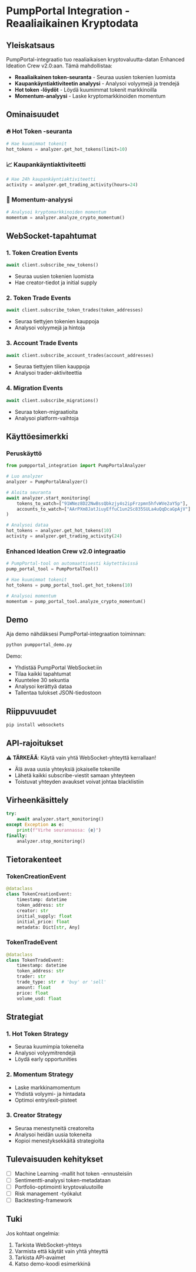 # PumpPortal Integration - Reaaliaikainen Kryptodata

## Yleiskatsaus

PumpPortal-integraatio tuo reaaliaikaisen kryptovaluutta-datan Enhanced Ideation Crew v2.0:aan. Tämä mahdollistaa:

- **Reaaliaikainen token-seuranta** - Seuraa uusien tokenien luomista
- **Kaupankäyntiaktiviteetin analyysi** - Analysoi volyymejä ja trendejä
- **Hot token -löydöt** - Löydä kuumimmat tokenit markkinoilla
- **Momentum-analyysi** - Laske kryptomarkkinoiden momentum

## Ominaisuudet

### 🔥 Hot Token -seuranta
```python
# Hae kuumimmat tokenit
hot_tokens = analyzer.get_hot_tokens(limit=10)
```

### 📈 Kaupankäyntiaktiviteetti
```python
# Hae 24h kaupankäyntiaktiviteetti
activity = analyzer.get_trading_activity(hours=24)
```

### 🚀 Momentum-analyysi
```python
# Analysoi kryptomarkkinoiden momentum
momentum = analyzer.analyze_crypto_momentum()
```

## WebSocket-tapahtumat

### 1. Token Creation Events
```python
await client.subscribe_new_tokens()
```
- Seuraa uusien tokenien luomista
- Hae creator-tiedot ja initial supply

### 2. Token Trade Events
```python
await client.subscribe_token_trades(token_addresses)
```
- Seuraa tiettyjen tokenien kauppoja
- Analysoi volyymejä ja hintoja

### 3. Account Trade Events
```python
await client.subscribe_account_trades(account_addresses)
```
- Seuraa tiettyjen tilien kauppoja
- Analysoi trader-aktiviteettia

### 4. Migration Events
```python
await client.subscribe_migrations()
```
- Seuraa token-migraatioita
- Analysoi platform-vaihtoja

## Käyttöesimerkki

### Peruskäyttö
```python
from pumpportal_integration import PumpPortalAnalyzer

# Luo analyzer
analyzer = PumpPortalAnalyzer()

# Aloita seuranta
await analyzer.start_monitoring(
    tokens_to_watch=["91WNez8D22NwBssQbkzjy4s2ipFrzpmn5hfvWVe2aY5p"],
    accounts_to_watch=["AArPXm8JatJiuyEffuC1un2Sc835SULa4uQqDcaGpAjV"]
)

# Analysoi dataa
hot_tokens = analyzer.get_hot_tokens(10)
activity = analyzer.get_trading_activity(24)
```

### Enhanced Ideation Crew v2.0 integraatio
```python
# PumpPortal-tool on automaattisesti käytettävissä
pump_portal_tool = PumpPortalTool()

# Hae kuumimmat tokenit
hot_tokens = pump_portal_tool.get_hot_tokens(10)

# Analysoi momentum
momentum = pump_portal_tool.analyze_crypto_momentum()
```

## Demo

Aja demo nähdäksesi PumpPortal-integraation toiminnan:

```bash
python pumpportal_demo.py
```

Demo:
- Yhdistää PumpPortal WebSocket:iin
- Tilaa kaikki tapahtumat
- Kuuntelee 30 sekuntia
- Analysoi kerättyä dataa
- Tallentaa tulokset JSON-tiedostoon

## Riippuvuudet

```bash
pip install websockets
```

## API-rajoitukset

⚠️ **TÄRKEÄÄ**: Käytä vain yhtä WebSocket-yhteyttä kerrallaan!

- Älä avaa uusia yhteyksiä jokaiselle tokenille
- Lähetä kaikki subscribe-viestit samaan yhteyteen
- Toistuvat yhteyden avaukset voivat johtaa blacklistiin

## Virheenkäsittely

```python
try:
    await analyzer.start_monitoring()
except Exception as e:
    print(f"Virhe seurannassa: {e}")
finally:
    analyzer.stop_monitoring()
```

## Tietorakenteet

### TokenCreationEvent
```python
@dataclass
class TokenCreationEvent:
    timestamp: datetime
    token_address: str
    creator: str
    initial_supply: float
    initial_price: float
    metadata: Dict[str, Any]
```

### TokenTradeEvent
```python
@dataclass
class TokenTradeEvent:
    timestamp: datetime
    token_address: str
    trader: str
    trade_type: str  # 'buy' or 'sell'
    amount: float
    price: float
    volume_usd: float
```

## Strategiat

### 1. Hot Token Strategy
- Seuraa kuumimpia tokeneita
- Analysoi volyymitrendejä
- Löydä early opportunities

### 2. Momentum Strategy
- Laske markkinamomentum
- Yhdistä volyymi- ja hintadata
- Optimoi entry/exit-pisteet

### 3. Creator Strategy
- Seuraa menestyneitä creatoreita
- Analysoi heidän uusia tokeneita
- Kopioi menestyksekkäitä strategioita

## Tulevaisuuden kehitykset

- [ ] Machine Learning -mallit hot token -ennusteisiin
- [ ] Sentimentti-analyysi token-metadataan
- [ ] Portfolio-optimointi kryptovaluutoille
- [ ] Risk management -työkalut
- [ ] Backtesting-framework

## Tuki

Jos kohtaat ongelmia:
1. Tarkista WebSocket-yhteys
2. Varmista että käytät vain yhtä yhteyttä
3. Tarkista API-avaimet
4. Katso demo-koodi esimerkkinä
